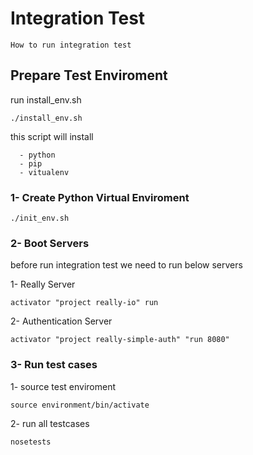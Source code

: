 Integration Test
======

```
How to run integration test
```

## Prepare Test Enviroment

   run install_env.sh
   
    ./install_env.sh
    
   this script will install
   
      - python
      - pip
      - vitualenv
  
### 1- Create Python Virtual Enviroment

    ./init_env.sh

### 2- Boot Servers
   before run integration test we need to run below servers
   
   1- Really Server
   
    activator "project really-io" run
   
   2- Authentication Server
   
    activator "project really-simple-auth" "run 8080"
    
### 3- Run test cases
   1- source test enviroment
   
    source environment/bin/activate

   2- run all testcases

    nosetests
